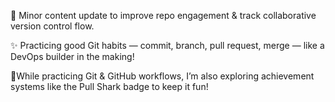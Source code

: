 🔄 Minor content update to improve repo engagement & track collaborative version control flow. 
 
✨ Practicing good Git habits — commit, branch, pull request, merge — like a DevOps builder in the making!  

🦈While practicing Git & GitHub workflows, I’m also exploring achievement systems like the Pull Shark badge to keep it fun!
